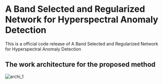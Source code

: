 # A Band Selected and Regularized Network for Hyperspectral Anomaly Detection
This is a official code release of A Band Selected and Regularized Network for Hyperspectral Anomaly Detection
## The work architecture for the proposed method
![archi_1](https://github.com/rk-rkk/A-Band-Selected-and-Regularized-Network-for-Hyperspectral-Anomaly-Detection/assets/133317314/df267ad8-bf00-40e0-b90d-41357c9aa59e)
